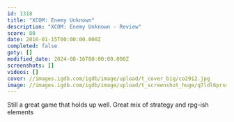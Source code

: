 ```yaml
---
id: 1318
title: "XCOM: Enemy Unknown"
description: "XCOM: Enemy Unknown - Review"
score: 80
date: 2016-01-15T00:00:00.000Z
completed: false
goty: []
modified_date: 2024-08-16T00:00:00.000Z
screenshots: []
videos: []
cover: //images.igdb.com/igdb/image/upload/t_cover_big/co29i2.jpg
image: //images.igdb.com/igdb/image/upload/t_screenshot_huge/q7ldl6prsm0x1bcsyqiy.jpg
---
```

Still a great game that holds up well. Great mix of strategy and rpg-ish elements